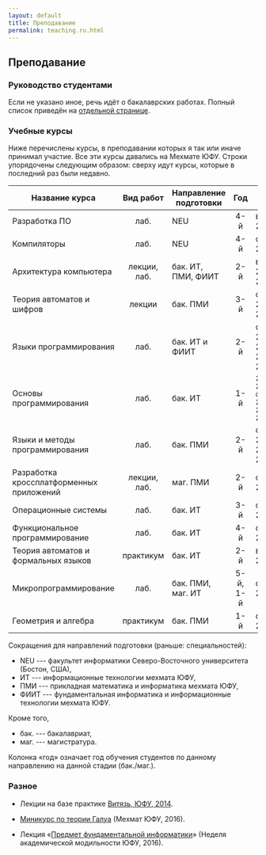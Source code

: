 ```yaml
---
layout: default
title: Преподавание
permalink: teaching.ru.html
---
```

## Преподавание

### Руководство студентами

Если не указано иное, речь идёт о бакалаврских работах. Полный список приведён на [отдельной странице](topics.ru.html).

### Учебные курсы

Ниже перечислены курсы, в преподавании которых я так или иначе принимал участие. Все эти курсы давались на Мехмате ЮФУ. Строки упорядочены следующим образом: сверху идут курсы, которые в последний раз были недавно. 

| Название курса                           | Вид работ     | Направление подготовки | Год          | Время                        |
| ----------------------                   |:-------------:| -------------          |:------------:| -----------------------      |
| Разработка ПО                            | лаб.          | NEU                    | 4-й          | весна 2020                   |
| Компиляторы                              | лаб.          | NEU                    | 4-й          | осень 2019                   |
| Архитектура компьютера                   | лекции, лаб.  | бак. ИТ, ПМИ, ФИИТ     | 2-й          | весна 2013–2016              |
| Теория автоматов и шифров                | лекции        | бак. ПМИ               | 3-й          | осень 2013–2015              |
| Языки программирования                   | лаб.          | бак. ИТ и ФИИТ         | 2-й          | осень 2012–2015, 2010, 2008  |
| Основы программирования                  | лаб.          | бак. ИТ                | 1-й          | <span style="font-size: small">2014—2016, осень 2012, 2010/11, 2008/9</span>|
| Языки и методы программирования          | лаб.          | бак. ПМИ               | 2-й          | осень 2013, 2012, 2010       |
| Разработка кроссплатформенных приложений | лекции, лаб.  | маг. ПМИ               | 2-й          | осень 2013                   |
| Операционные системы                     | лаб.          | бак. ИТ                | 3-й          | осень 2012                   |
| Функциональное программирование          | лаб.          | бак. ИТ                | 4-й          | осень 2011                   |
| Теория автоматов и формальных языков     | практикум     | бак. ИТ                | 2-й          | весна 2010                   |
| Микропрограммирование                    | лаб.          | бак. ПМИ, маг. ИТ      | 5-й, 1-й     | осень 2009                   |
| Геометрия и алгебра                      | практикум     | бак. ПМИ               | 1-й          | осень 2009                   |

Сокращения для направлений подготовки (раньше: специальностей):

* NEU --- факультет информатики Северо-Восточного университета (Бостон, США),
* ИТ --- информационные технологии мехмата ЮФУ,
* ПМИ --- прикладная математика и информатика мехмата ЮФУ,
* ФИИТ --- фундаментальная информатика и информационные технологии мехмата ЮФУ.

Кроме того,

* бак. --- бакалавриат,
* маг. --- магистратура.

Колонка «год» означает год обучения студентов по данному направлению на данной стадии (бак./маг.).

### Разное 

* Лекции на базе практике <a href="v.html">Витязь, ЮФУ, 2014</a>.

* [Миникурс по теории Галуа](https://docs.google.com/document/d/1hCrg3VZDxYAHygG_DnrP_--k_qmGMrNFvtKxEOGR790/edit?usp=sharing) (Мехмат ЮФУ, 2016).

* Лекция «[Предмет фундаментальной информатики](Papers/Talks/2016-04-05-on-tcs.pdf)» (Неделя академической модильности ЮФУ, 2016).

